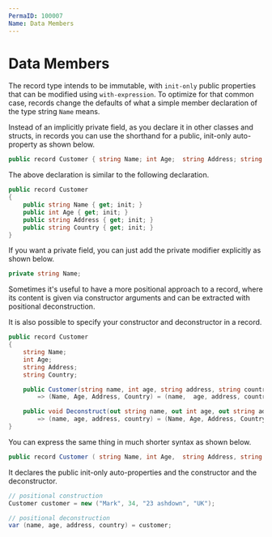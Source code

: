 ```yaml
---
PermaID: 100007
Name: Data Members
---
```


# Data Members

The record type intends to be immutable, with `init-only` public properties that can be modified using `with-expression`. To optimize for that common case, records change the defaults of what a simple member declaration of the type string `Name` means. 

Instead of an implicitly private field, as you declare it in other classes and structs, in records you can use the shorthand for a public, init-only auto-property as shown below.

```csharp
public record Customer { string Name; int Age;  string Address; string Country; }
```

The above declaration is similar to the following declaration.

```csharp
public record Customer
{
    public string Name { get; init; }
    public int Age { get; init; }
    public string Address { get; init; }
    public string Country { get; init; }
}
```

If you want a private field, you can just add the private modifier explicitly as shown below.

```csharp
private string Name;
```

Sometimes it's useful to have a more positional approach to a record, where its content is given via constructor arguments and can be extracted with positional deconstruction. 

It is also possible to specify your constructor and deconstructor in a record.

```csharp
public record Customer
{
    string Name;
    int Age;
    string Address;
    string Country;

    public Customer(string name, int age, string address, string country) 
        => (Name, Age, Address, Country) = (name,  age, address, country);

    public void Deconstruct(out string name, out int age, out string address, out string country)
        => (name, age, address, country) = (Name, Age, Address, Country);
}
```

You can express the same thing in much shorter syntax as shown below.

```csharp
public record Customer ( string Name, int Age,  string Address, string Country );
```

It declares the public init-only auto-properties and the constructor and the deconstructor.

```csharp
// positional construction
Customer customer = new ("Mark", 34, "23 ashdown", "UK");

// positional deconstruction
var (name, age, address, country) = customer;
```
